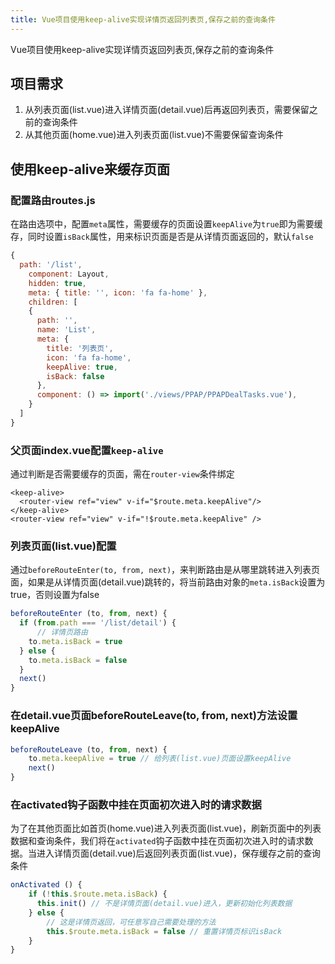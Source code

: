 ```yaml
---
title: Vue项目使用keep-alive实现详情页返回列表页,保存之前的查询条件
---
```

Vue项目使用keep-alive实现详情页返回列表页,保存之前的查询条件

## 项目需求
1. 从列表页面(list.vue)进入详情页面(detail.vue)后再返回列表页，需要保留之前的查询条件
2. 从其他页面(home.vue)进入列表页面(list.vue)不需要保留查询条件

## 使用keep-alive来缓存页面
### 配置路由routes.js

在路由选项中，配置`meta`属性，需要缓存的页面设置`keepAlive`为`true`即为需要缓存，同时设置`isBack`属性，用来标识页面是否是从详情页面返回的，默认`false`
```js
{
  path: '/list',
    component: Layout,
    hidden: true,
    meta: { title: '', icon: 'fa fa-home' },
    children: [
    {
      path: '',
      name: 'List',
      meta: {
        title: '列表页',
        icon: 'fa fa-home',
        keepAlive: true,
        isBack: false
      },
      component: () => import('./views/PPAP/PPAPDealTasks.vue'),
    }
  ]
}
```
### 父页面index.vue配置`keep-alive`

通过判断是否需要缓存的页面，需在`router-view`条件绑定

```vue
<keep-alive>
  <router-view ref="view" v-if="$route.meta.keepAlive"/>
</keep-alive>
<router-view ref="view" v-if="!$route.meta.keepAlive" />
```

### 列表页面(list.vue)配置

通过`beforeRouteEnter(to, from, next)`，来判断路由是从哪里跳转进入列表页面，如果是从详情页面(detail.vue)跳转的，将当前路由对象的`meta.isBack`设置为true，否则设置为false
```js
beforeRouteEnter (to, from, next) {
  if (from.path === '/list/detail') {
      // 详情页路由
    to.meta.isBack = true
  } else {
    to.meta.isBack = false
  }
  next()
}
```
### 在detail.vue页面beforeRouteLeave(to, from, next)方法设置keepAlive
```js
beforeRouteLeave (to, from, next) {
	to.meta.keepAlive = true // 给列表(list.vue)页面设置keepAlive
	next()
}
```

### 在activated钩子函数中挂在页面初次进入时的请求数据
为了在其他页面比如首页(home.vue)进入列表页面(list.vue)，刷新页面中的列表数据和查询条件，我们将在`activated`钩子函数中挂在页面初次进入时的请求数据。当进入详情页面(detail.vue)后返回列表页面(list.vue)，保存缓存之前的查询条件

```js
onActivated () {
    if (!this.$route.meta.isBack) {
      this.init() // 不是详情页面(detail.vue)进入，更新初始化列表数据
    } else {
        // 这是详情页返回，可任意写自己需要处理的方法
        this.$route.meta.isBack = false // 重置详情页标识isBack
    }
}
```






